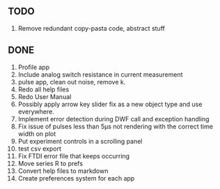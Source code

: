 ## TODO

1. Remove redundant copy-pasta code, abstract stuff

## DONE

1. Profile app
1. Include analog switch resistance in current measurement
1. pulse app, clean out noise, remove k.
1. Redo all help files
1. Redo User Manual
1. Possibly apply arrow key slider fix as a new object type and use everywhere.
1. Implement error detection during DWF call and exception handling
1. Fix issue of pulses less than 5µs not rendering with the correct time width on plot
1. Put experiment controls in a scrolling panel
1. test csv export
1. Fix FTDI error file that keeps occurring
1. Move series R to prefs
1. Convert help files to markdown
1. Create preferences system for each app